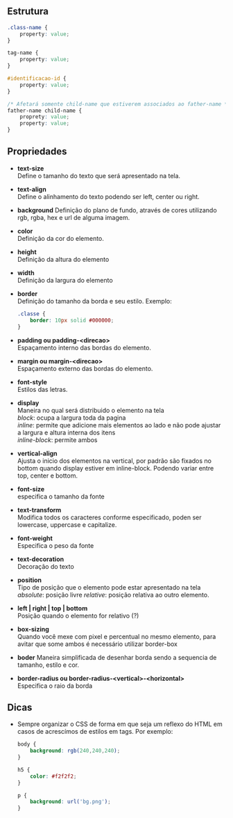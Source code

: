 ## Estrutura  

```css
.class-name {
    property: value;
}

tag-name {
    property: value;
}

#identificacao-id {
    property: value;
}

/* Afetará somente child-name que estiverem associados ao father-name */
father-name child-name {
    proprety: value;
    property: value;
}

```


## Propriedades


- **text-size**  
  Define o tamanho do texto que será apresentado na tela.

- **text-align**  
  Define o alinhamento do texto podendo ser left, center ou right.

- **background**
  Definição do plano de fundo, através de cores utilizando rgb, rgba, hex e url de alguma imagem.

- **color**  
  Definição da cor do elemento.

- **height**  
  Definição da altura do elemento

- **width**  
  Definição da largura do elemento
  
- **border**  
  Definição do tamanho da borda e seu estilo. Exemplo:
  ```css
  .classe {
      border: 10px solid #000000;
  }
  ```
  
- **padding ou padding-\<direcao\>**  
  Espaçamento interno das bordas do elemento.

- **margin ou margin-\<direcao\>**  
  Espaçamento externo das bordas do elemento.

- **font-style**  
  Estilos das letras.

- **display**  
  Maneira no qual será distribuido o elemento na tela  
  *block*: ocupa a largura toda da pagina  
  *inline*: permite que adicione mais elementos ao lado e não pode ajustar a largura e altura interna dos itens   
  *inline-block*: permite ambos

- **vertical-align**  
  Ajusta o inicio dos elementos na vertical, por padrão são fixados no bottom quando display estiver em inline-block. Podendo variar entre top, center e bottom.

- **font-size**  
  especifica o tamanho da fonte

- **text-transform**  
Modifica todos os caracteres conforme especificado, poden ser lowercase, uppercase e capitalize.

- **font-weight**  
  Especifica o peso da fonte

- **text-decoration**  
  Decoração do texto

- **position**  
  Tipo de posição que o elemento pode estar apresentado na tela  
  *absolute*: posição livre
  *relative*: posição relativa ao outro elemento. 

- **left | right | top | bottom**  
  Posição quando o elemento for relativo (?)

- **box-sizing**  
  Quando você mexe com pixel e percentual no mesmo elemento, para avitar que some ambos é necessário utilizar border-box

- **boder**
  Maneira simplificada de desenhar borda sendo a sequencia de tamanho, estilo e cor.  

- **border-radius ou border-radius-\<vertical\>-\<horizontal\>**  
  Especifica o raio da borda

## Dicas
- Sempre organizar o CSS de forma em que seja um reflexo do HTML em casos de acrescímos de estilos em tags. Por exemplo:  
  ```css
  body {
      background: rgb(240,240,240);
  }
  
  h5 {
      color: #f2f2f2;
  }

  p {
      background: url('bg.png');
  }
  ```